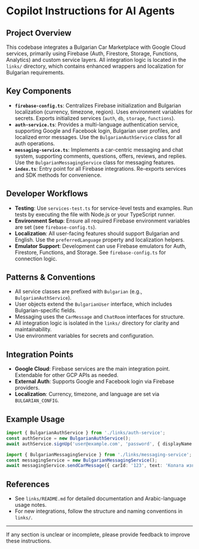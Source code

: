 # Copilot Instructions for AI Agents

## Project Overview
This codebase integrates a Bulgarian Car Marketplace with Google Cloud services, primarily using Firebase (Auth, Firestore, Storage, Functions, Analytics) and custom service layers. All integration logic is located in the `links/` directory, which contains enhanced wrappers and localization for Bulgarian requirements.

## Key Components
- **`firebase-config.ts`**: Centralizes Firebase initialization and Bulgarian localization (currency, timezone, region). Uses environment variables for secrets. Exports initialized services (`auth`, `db`, `storage`, `functions`).
- **`auth-service.ts`**: Provides a multi-language authentication service, supporting Google and Facebook login, Bulgarian user profiles, and localized error messages. Use the `BulgarianAuthService` class for all auth operations.
- **`messaging-service.ts`**: Implements a car-centric messaging and chat system, supporting comments, questions, offers, reviews, and replies. Use the `BulgarianMessagingService` class for messaging features.
- **`index.ts`**: Entry point for all Firebase integrations. Re-exports services and SDK methods for convenience.

## Developer Workflows
- **Testing**: Use `services-test.ts` for service-level tests and examples. Run tests by executing the file with Node.js or your TypeScript runner.
- **Environment Setup**: Ensure all required Firebase environment variables are set (see `firebase-config.ts`).
- **Localization**: All user-facing features should support Bulgarian and English. Use the `preferredLanguage` property and localization helpers.
- **Emulator Support**: Development can use Firebase emulators for Auth, Firestore, Functions, and Storage. See `firebase-config.ts` for connection logic.

## Patterns & Conventions
- All service classes are prefixed with `Bulgarian` (e.g., `BulgarianAuthService`).
- User objects extend the `BulgarianUser` interface, which includes Bulgarian-specific fields.
- Messaging uses the `CarMessage` and `ChatRoom` interfaces for structure.
- All integration logic is isolated in the `links/` directory for clarity and maintainability.
- Use environment variables for secrets and configuration.

## Integration Points
- **Google Cloud**: Firebase services are the main integration point. Extendable for other GCP APIs as needed.
- **External Auth**: Supports Google and Facebook login via Firebase providers.
- **Localization**: Currency, timezone, and language are set via `BULGARIAN_CONFIG`.

## Example Usage
```typescript
import { BulgarianAuthService } from './links/auth-service';
const authService = new BulgarianAuthService();
await authService.signUp('user@example.com', 'password', { displayName: 'Иван Иванов', preferredLanguage: 'bg' });

import { BulgarianMessagingService } from './links/messaging-service';
const messagingService = new BulgarianMessagingService();
await messagingService.sendCarMessage({ carId: '123', text: 'Колата изглежда страхотно!', language: 'bg' });
```

## References
- See `links/README.md` for detailed documentation and Arabic-language usage notes.
- For new integrations, follow the structure and naming conventions in `links/`.

---
If any section is unclear or incomplete, please provide feedback to improve these instructions.